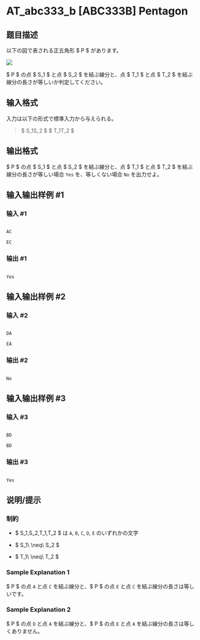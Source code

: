 # AT_abc333_b [ABC333B] Pentagon

## 题目描述

[problemUrl]: https://atcoder.jp/contests/abc333/tasks/abc333_b

以下の図で表される正五角形 $ P $ があります。

![](https://cdn.luogu.com.cn/upload/vjudge_pic/AT_abc333_b/376f523413a3f42f5fa1423e29a30ff1c3cdafeb.png)

$ P $ の点 $ S_1 $ と点 $ S_2 $ を結ぶ線分と、点 $ T_1 $ と点 $ T_2 $ を結ぶ線分の長さが等しいか判定してください。

## 输入格式

入力は以下の形式で標準入力から与えられる。

> $ S_1S_2 $ $ T_1T_2 $

## 输出格式

$ P $ の点 $ S_1 $ と点 $ S_2 $ を結ぶ線分と、点 $ T_1 $ と点 $ T_2 $ を結ぶ線分の長さが等しい場合 `Yes` を、等しくない場合 `No` を出力せよ。

## 输入输出样例 #1

### 输入 #1

```
AC
EC
```

### 输出 #1

```
Yes
```

## 输入输出样例 #2

### 输入 #2

```
DA
EA
```

### 输出 #2

```
No
```

## 输入输出样例 #3

### 输入 #3

```
BD
BD
```

### 输出 #3

```
Yes
```

## 说明/提示

### 制約

- $ S_1,S_2,T_1,T_2 $ は `A`, `B`, `C`, `D`, `E` のいずれかの文字
- $ S_1\ \neq\ S_2 $
- $ T_1\ \neq\ T_2 $
 
### Sample Explanation 1

$ P $ の点 `A` と点 `C` を結ぶ線分と、$ P $ の点 `E` と点 `C` を結ぶ線分の長さは等しいです。

### Sample Explanation 2

$ P $ の点 `D` と点 `A` を結ぶ線分と、$ P $ の点 `E` と点 `A` を結ぶ線分の長さは等しくありません。